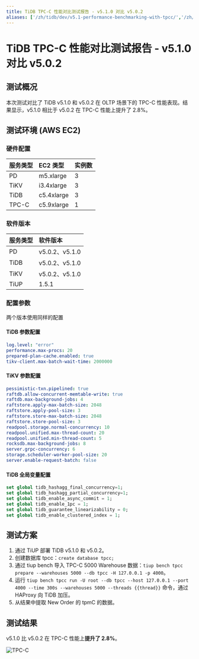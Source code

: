 ```yaml
---
title: TiDB TPC-C 性能对比测试报告 - v5.1.0 对比 v5.0.2
aliases: ['/zh/tidb/dev/v5.1-performance-benchmarking-with-tpcc/','/zh/tidb/stable/v5.1-performance-benchmarking-with-tpcc/']
---
```


# TiDB TPC-C 性能对比测试报告 - v5.1.0 对比 v5.0.2

## 测试概况

本次测试对比了 TiDB v5.1.0 和 v5.0.2 在 OLTP 场景下的 TPC-C 性能表现。结果显示，v5.1.0 相比于 v5.0.2 在 TPC-C 性能上提升了 2.8%。

## 测试环境 (AWS EC2)

### 硬件配置

| 服务类型   | EC2 类型   |    实例数  |
|:----------|:----------|:----------|
| PD        | m5.xlarge |     3     |
| TiKV      | i3.4xlarge|     3     |
| TiDB      | c5.4xlarge|     3     |
| TPC-C  | c5.9xlarge|     1     |

### 软件版本

| 服务类型   | 软件版本    |
|:----------|:-----------|
| PD        | v5.0.2、v5.1.0   |
| TiDB      | v5.0.2、v5.1.0   |
| TiKV      | v5.0.2、v5.1.0   |
| TiUP  | 1.5.1     |

### 配置参数

两个版本使用同样的配置

#### TiDB 参数配置


```yaml
log.level: "error"
performance.max-procs: 20
prepared-plan-cache.enabled: true
tikv-client.max-batch-wait-time: 2000000
```

#### TiKV 参数配置


```yaml
pessimistic-txn.pipelined: true
raftdb.allow-concurrent-memtable-write: true
raftdb.max-background-jobs: 4
raftstore.apply-max-batch-size: 2048
raftstore.apply-pool-size: 3
raftstore.store-max-batch-size: 2048
raftstore.store-pool-size: 3
readpool.storage.normal-concurrency: 10
readpool.unified.max-thread-count: 20
readpool.unified.min-thread-count: 5
rocksdb.max-background-jobs: 8
server.grpc-concurrency: 6
storage.scheduler-worker-pool-size: 20
server.enable-request-batch: false
```

#### TiDB 全局变量配置


```sql
set global tidb_hashagg_final_concurrency=1;
set global tidb_hashagg_partial_concurrency=1;
set global tidb_enable_async_commit = 1;
set global tidb_enable_1pc = 1;
set global tidb_guarantee_linearizability = 0;
set global tidb_enable_clustered_index = 1;
```

## 测试方案

1. 通过 TiUP 部署 TiDB v5.1.0 和 v5.0.2。
2. 创建数据库 tpcc：`create database tpcc;`
3. 通过 tiup bench 导入 TPC-C 5000 Warehouse 数据：`tiup bench tpcc prepare --warehouses 5000 --db tpcc -H 127.0.0.1 -p 4000`。
4. 运行 `tiup bench tpcc run -U root --db tpcc --host 127.0.0.1 --port 4000 --time 300s --warehouses 5000 --threads {{thread}}` 命令，通过 HAProxy 向 TiDB 加压。
5. 从结果中提取 New Order 的 tpmC 的数据。

## 测试结果

v5.1.0 比 v5.0.2 在 TPC-C 性能上**提升了 2.8%**。

![TPC-C](https://docs-download.pingcap.com/media/images/docs-cn/tpcc_v510_vs_v502.png)
